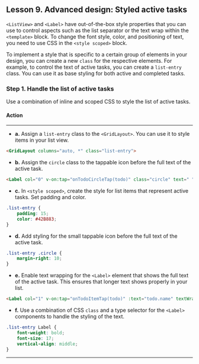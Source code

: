 ## Lesson 9. Advanced design: Styled active tasks

`<ListView>` and `<Label>` have out-of-the-box style properties that you can use to control aspects such as the list separator or the text wrap within the `<template>` block. To change the font style, color, and positioning of text, you need to use CSS in the `<style scoped>` block.

To implement a style that is specific to a certain group of elements in your design, you can create a new `class` for the respective elements. For example, to control the text of active tasks, you can create a `list-entry` class. You can use it as base styling for both active and completed tasks. 

### Step 1. Handle the list of active tasks

Use a combination of inline and scoped CSS to style the list of active tasks.

#### Action

<hr data-action="start" />

* **a.** Assign a `list-entry` class to the `<GridLayout>`. You can use it to style items in your list view. 

```HTML
<GridLayout columns="auto, *" class="list-entry">
```

* **b.** Assign the `circle` class to the tappable icon before the full text of the active task.

```HTML
<Label col="0" v-on:tap="onTodoCircleTap(todo)" class="circle" text=" " />
```

* **c.** In `<style scoped>`, create the style for list items that represent active tasks. Set padding and color.

```CSS
.list-entry {
    padding: 15;
    color: #42B883;
}
``` 

* **d.** Add styling for the small tappable icon before the full text of the active task.

```CSS
.list-entry .circle {
    margin-right: 10;
}
```

* **e.** Enable text wrapping for the `<Label>` element that shows the full text of the active task. This ensures that longer text shows properly in your list.

```HTML
<Label col="1" v-on:tap="onTodoItemTap(todo)" :text="todo.name" textWrap="true" />
```

* **f.** Use a combination of CSS `class` and a type selector for the `<Label>` components to handle the styling of the text.

```CSS
.list-entry Label {
    font-weight: bold;
    font-size: 17;
    vertical-align: middle;
}
```
<hr data-action="end" />